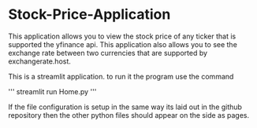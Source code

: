 # Stock-Price-Application

This application allows you to view the stock price of any ticker that is supported the 
yfinance api. This application also allows you to see the exchange rate between two currencies
that are supported by exchangerate.host.

This is a streamlit application. to run it the program use the command

'''
streamlit run Home.py
'''

If the file configuration is setup in the same way its laid out in the github repository
then the other python files should appear on the side as pages.
